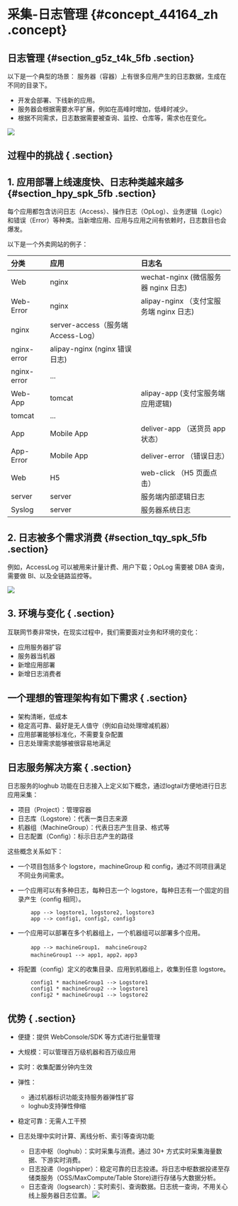# 采集-日志管理 {#concept_44164_zh .concept}

## 日志管理 {#section_g5z_t4k_5fb .section}

以下是一个典型的场景： 服务器（容器）上有很多应用产生的日志数据，生成在不同的目录下。

-   开发会部署、下线新的应用。
-   服务器会根据需要水平扩展，例如在高峰时增加，低峰时减少。
-   根据不同需求，日志数据需要被查询、监控、仓库等，需求也在变化。

![](http://static-aliyun-doc.oss-cn-hangzhou.aliyuncs.com/assets/img/13198/154443513832391_zh-CN.png)

## 过程中的挑战 { .section}

## 1. 应用部署上线速度快、日志种类越来越多 {#section_hpy_spk_5fb .section}

每个应用都包含访问日志（Access）、操作日志（OpLog）、业务逻辑（Logic）和错误（Error）等种类。当新增应用、应用与应用之间有依赖时，日志数目也会爆发。

以下是一个外卖网站的例子：

|分类|应用|日志名|
|:-|:-|:--|
|Web|nginx|wechat-nginx \(微信服务器 nginx 日志\)|
|Web-Error|nginx|alipay-nginx （支付宝服务端 nginx 日志\)|
|nginx|server-access（服务端 Access-Log）|
|nginx-error|alipay-nginx \(nginx 错误日志\)|
|nginx-error|...|
|Web-App|tomcat|alipay-app \(支付宝服务端应用逻辑\)|
|tomcat|...|
|App|Mobile App|deliver-app （送货员 app 状态）|
|App-Error|Mobile App|deliver-error （错误日志）|
|Web|H5|web-click （H5 页面点击）|
|server|server|服务端内部逻辑日志|
|Syslog|server|服务器系统日志|

## 2. 日志被多个需求消费 {#section_tqy_spk_5fb .section}

例如，AccessLog 可以被用来计量计费、用户下载；OpLog 需要被 DBA 查询，需要做 BI、以及全链路监控等。

![](http://static-aliyun-doc.oss-cn-hangzhou.aliyuncs.com/assets/img/13198/154443513832392_zh-CN.png)

## 3. 环境与变化 { .section}

互联网节奏非常快，在现实过程中，我们需要面对业务和环境的变化：

-   应用服务器扩容
-   服务器当机器
-   新增应用部署
-   新增日志消费者

## 一个理想的管理架构有如下需求 { .section}

-   架构清晰，低成本
-   稳定高可靠、最好是无人值守（例如自动处理增减机器）
-   应用部署能够标准化，不需要复杂配置
-   日志处理需求能够被很容易地满足

## 日志服务解决方案 { .section}

日志服务的loghub 功能在日志接入上定义如下概念，通过logtail方便地进行日志应用采集：

-   项目（Project）：管理容器
-   日志库（Logstore）：代表一类日志来源
-   机器组（MachineGroup）：代表日志产生目录、格式等
-   日志配置（Config）：标示日志产生的路径

这些概念关系如下：

-   一个项目包括多个 logstore，machineGroup 和 config，通过不同项目满足不同业务间需求。
-   一个应用可以有多种日志，每种日志一个 logstore，每种日志有一个固定的目录产生（config 相同）。

    ```
    	app --> logstore1, logstore2, logstore3
    	app --> config1, config2, config3 
    
    ```

-   一个应用可以部署在多个机器组上，一个机器组可以部署多个应用。

    ```
    	app --> machineGroup1， mahcineGroup2
    	machineGroup1 --> app1, app2，app3
    
    ```

-   将配置（config）定义的收集目录、应用到机器组上，收集到任意 logstore。

    ```
    	config1 * machineGroup1 --> Logstore1
    	config1 * machineGroup2 --> logstore1
    	config2 * machineGroup1 --> logstore2
    
    ```


## 优势 { .section}

-   便捷：提供 WebConsole/SDK 等方式进行批量管理

-   大规模：可以管理百万级机器和百万级应用

-   实时：收集配置分钟内生效

-   弹性：

    -   通过机器标识功能支持服务器弹性扩容
    -   loghub支持弹性伸缩
-   稳定可靠：无需人工干预

-   日志处理中实时计算、离线分析、索引等查询功能

    -   日志中枢（loghub）：实时采集与消费。通过 30+ 方式实时采集海量数据、下游实时消费。
    -   日志投递（logshipper）：稳定可靠的日志投递。将日志中枢数据投递至存储类服务（OSS/MaxCompute/Table Store\)进行存储与大数据分析。
    -   日志查询（logsearch）：实时索引、查询数据。日志统一查询，不用关心线上服务器日志位置。
    ![](http://static-aliyun-doc.oss-cn-hangzhou.aliyuncs.com/assets/img/13198/154443513832393_zh-CN.png)


